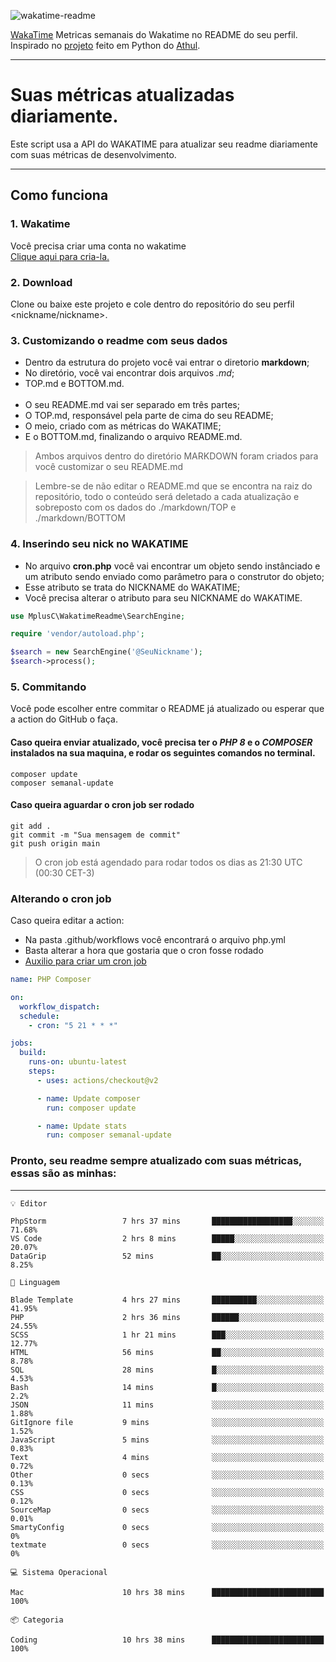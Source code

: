 ![wakatime-readme](https://socialify.git.ci/bymatheus/wakatime-readme/image?description=1&descriptionEditable=M%C3%A9tricas%20semanais%20do%20Wakatime%20no%20seu%20README%20de%20perfil.&font=KoHo&forks=1&language=1&owner=1&pattern=Signal&stargazers=1&theme=Dark)

[WakaTime](https://wakatime.com) Metricas semanais do Wakatime no README do seu perfil. <br>
Inspirado no [projeto](https://github.com/athul/waka-readme) feito em Python do [Athul](https://github.com/athul).
___

# Suas métricas atualizadas diariamente.
Este script usa a API do WAKATIME para atualizar seu readme diariamente com suas métricas de desenvolvimento.

___

## Como funciona

### 1. Wakatime
Você precisa criar uma conta no wakatime <br>
[Clique aqui para cria-la.](https://wakatime.com) 

### 2. Download
Clone ou baixe este projeto e cole dentro do repositório do seu perfil <nickname/nickname>.

### 3. Customizando o readme com seus dados
- Dentro da estrutura do projeto você vai entrar o diretorio **markdown**;  
- No diretório, você vai encontrar dois arquivos *.md*;
- TOP.md e BOTTOM.md.
<br><br>
- O seu README.md vai ser separado em três partes; 
- O TOP.md, responsável pela parte de cima do seu README;
- O meio, criado com as métricas do WAKATIME;
- E o BOTTOM.md, finalizando o arquivo README.md.<br>

> Ambos arquivos dentro do diretório MARKDOWN foram criados para você customizar o seu README.md

> Lembre-se de não editar o README.md que se encontra na raiz do repositório, todo o conteúdo será deletado a cada atualização e sobreposto com os dados do ./markdown/TOP e ./markdown/BOTTOM

### 4. Inserindo seu nick no WAKATIME
- No arquivo **cron.php** você vai encontrar um objeto sendo instânciado e um atributo sendo enviado como parâmetro para o construtor do objeto;
- Esse atributo se trata do NICKNAME do WAKATIME;
- Você precisa alterar o atributo para seu NICKNAME do WAKATIME.

```php
use MplusC\WakatimeReadme\SearchEngine;

require 'vendor/autoload.php';

$search = new SearchEngine('@SeuNickname');
$search->process();
```

### 5. Commitando
Você pode escolher entre commitar o README já atualizado ou esperar que a action do GitHub o faça. <br>

#### Caso queira enviar atualizado, você precisa ter o *PHP 8* e o *COMPOSER* instalados na sua maquina, e rodar os seguintes comandos no terminal.
```composer
composer update
composer semanal-update 
```

#### Caso queira aguardar o cron job ser rodado 
```git 
git add .
git commit -m "Sua mensagem de commit"
git push origin main
```

>O cron job está agendado para rodar todos os dias as 21:30 UTC (00:30 CET-3) 

### Alterando o cron job
Caso queira editar a action:

- Na pasta .github/workflows você encontrará o arquivo php.yml
- Basta alterar a hora que gostaria que o cron fosse rodado
- [Auxilio para criar um cron job](https://crontab.guru)

```yml
name: PHP Composer

on:
  workflow_dispatch:
  schedule:
    - cron: "5 21 * * *"

jobs:
  build:
    runs-on: ubuntu-latest
    steps:
      - uses: actions/checkout@v2

      - name: Update composer
        run: composer update

      - name: Update stats
        run: composer semanal-update
```

### Pronto, seu readme sempre atualizado com suas métricas, essas são as minhas:

___
```text
💡 Editor

PhpStorm                 7 hrs 37 mins       ██████████████████░░░░░░░     71.68%
VS Code                  2 hrs 8 mins        █████░░░░░░░░░░░░░░░░░░░░     20.07%
DataGrip                 52 mins             ██░░░░░░░░░░░░░░░░░░░░░░░      8.25%
```
```text
💬 Linguagem

Blade Template           4 hrs 27 mins       ██████████░░░░░░░░░░░░░░░     41.95%
PHP                      2 hrs 36 mins       ██████░░░░░░░░░░░░░░░░░░░     24.55%
SCSS                     1 hr 21 mins        ███░░░░░░░░░░░░░░░░░░░░░░     12.77%
HTML                     56 mins             ██░░░░░░░░░░░░░░░░░░░░░░░      8.78%
SQL                      28 mins             █░░░░░░░░░░░░░░░░░░░░░░░░      4.53%
Bash                     14 mins             █░░░░░░░░░░░░░░░░░░░░░░░░       2.2%
JSON                     11 mins             ░░░░░░░░░░░░░░░░░░░░░░░░░      1.88%
GitIgnore file           9 mins              ░░░░░░░░░░░░░░░░░░░░░░░░░      1.52%
JavaScript               5 mins              ░░░░░░░░░░░░░░░░░░░░░░░░░      0.83%
Text                     4 mins              ░░░░░░░░░░░░░░░░░░░░░░░░░      0.72%
Other                    0 secs              ░░░░░░░░░░░░░░░░░░░░░░░░░      0.13%
CSS                      0 secs              ░░░░░░░░░░░░░░░░░░░░░░░░░      0.12%
SourceMap                0 secs              ░░░░░░░░░░░░░░░░░░░░░░░░░      0.01%
SmartyConfig             0 secs              ░░░░░░░░░░░░░░░░░░░░░░░░░         0%
textmate                 0 secs              ░░░░░░░░░░░░░░░░░░░░░░░░░         0%
```
```text
💻 Sistema Operacional

Mac                      10 hrs 38 mins      █████████████████████████       100%
```
```text
📦 Categoria

Coding                   10 hrs 38 mins      █████████████████████████       100%
```
